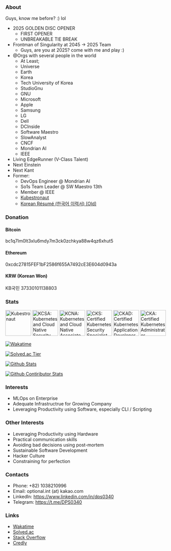 ### About

Guys, know me before? :) lol

- 2025 GOLDEN DISC OPENER
  - FIRST OPENER
  - UNBREAKABLE TIE BREAK
- Frontman of Singularity at 2045 -> 2025 Team
  - Guys, are you at 2025? come with me and play :)
- @Orgs with several people in the world
  - At Least;
  - Universe
  - Earth
  - Korea
  - Tech University of Korea
  - StudioGnu
  - GNU
  - Microsoft
  - Apple
  - Samsung
  - LG
  - Dell
  - DCInside
  - Software Maestro
  - SlowAnalyst
  - CNCF
  - Mondrian AI
  - IEEE
- Living EdgeRunner (V-Class Talent)
- Next Einstein
- Next Kant
- Former:
  - DevOps Engineer @ Mondrian AI
  - So1s Team Leader @ SW Maestro 13th
  - Member @ IEEE
  - [Kubestronaut](https://www.cncf.io/training/kubestronaut/?p=jiho-lee)
  - [Korean Résumé (한국어 이력서) (Old)](https://jiho-lee.notion.site/jiho-lee/Jiho-Lee-e2033eeaaf20408b8bec52b41710f592)

### Donation

#### Bitcoin

bc1q7lm0lt3xlu6mdy7m3ck0zchkya88w4qz6xhut5

#### Ethereum

0xcdc27815FEF1bF2586f655A7492cE3E604d0943a

#### KRW (Korean Won)

KB국민 37330101138803

### Stats

<!--START_SECTION:badges-->
<a href="https://www.credly.com/badges/3981ee0c-9d04-45c0-804a-416ebb201aa3" title="Kubestronaut"><img src="https://images.credly.com/size/80x80/images/cd6c6449-6814-4613-a2d3-13cf4ac5be4f/image.png" alt="Kubestronaut" width="80" height="80"></a>
<a href="https://www.credly.com/badges/c5dd3992-a033-495a-ab4d-cb1e3680c2a3" title="KCSA: Kubernetes and Cloud Native Security Associate"><img src="https://images.credly.com/size/80x80/images/67dd8a95-8876-4051-9cb9-3d97c204f85a/image.png" alt="KCSA: Kubernetes and Cloud Native Security Associate" width="80" height="80"></a>
<a href="https://www.credly.com/badges/fbf68b62-d30c-40c9-9014-e315e5a71b36" title="KCNA: Kubernetes and Cloud Native Associate"><img src="https://images.credly.com/size/80x80/images/f28f1d88-428a-47f6-95b5-7da1dd6c1000/KCNA_badge.png" alt="KCNA: Kubernetes and Cloud Native Associate" width="80" height="80"></a>
<a href="https://www.credly.com/badges/668c3160-bc6e-43e4-bd3f-5484363b8e12" title="CKS: Certified Kubernetes Security Specialist"><img src="https://images.credly.com/size/80x80/images/9945dfcb-1cca-4529-85e6-db1be3782210/kubernetes-security-specialist-logo2.png" alt="CKS: Certified Kubernetes Security Specialist" width="80" height="80"></a>
<a href="https://www.credly.com/badges/3be9db0e-9109-494b-84bb-9f552c8e9472" title="CKAD: Certified Kubernetes Application Developer"><img src="https://images.credly.com/size/80x80/images/cc8adc83-1dc6-4d57-8e20-22171247e052/blob" alt="CKAD: Certified Kubernetes Application Developer" width="80" height="80"></a>
<a href="https://www.credly.com/badges/e664cecd-f9eb-4d34-81cd-5929e2f02525" title="CKA: Certified Kubernetes Administrator"><img src="https://images.credly.com/size/80x80/images/8b8ed108-e77d-4396-ac59-2504583b9d54/cka_from_cncfsite__281_29.png" alt="CKA: Certified Kubernetes Administrator" width="80" height="80"></a>
<!--END_SECTION:badges-->

[![Wakatime](https://wakatime.com/badge/user/9de25f4f-c88f-4413-beaa-30045b830f19.svg)](https://wakatime.com/@DPS0340)

[![Solved.ac Tier](http://mazassumnida.wtf/api/v2/generate_badge?boj=a891)](https://solved.ac/profile/a891)

[![Github Stats](https://github-readme-stats-dps0340.vercel.app/api?username=DPS0340&hide=contribs&count_private=true&show_icons=true&theme=radical&include_all_commits=true&custom_title=DPS0340's%20Github%20Stats&cache_seconds=86400)](https://github.com/DPS0340)

[![Github Contiributor Stats](https://github-contributor-stats.vercel.app/api?username=dps0340&limit=10&hide=contribs&count_private=true&show_icons=true&theme=radical&include_all_commits=true&custom_title=DPS0340's%20Github%20Stats&cache_seconds=86400)](https://github.com/DPS0340)

### Interests

- MLOps on Enterprise
- Adequate Infrastructrue for Growing Company
- Leveraging Productivity using Software, especially CLI / Scripting

### Other Interests

- Leveraging Productivity using Hardware
- Practical communication skills
- Avoiding bad decisions using post-mortem
- Sustainable Software Development
- Hacker Culture
- Constraining for perfection

### Contacts

- Phone: +82) 1038210996
- Email: optional.int (at) kakao.com
- LinkedIn: https://www.linkedin.com/in/dps0340
- Telegram: https://t.me/DPS0340

### Links
 - [Wakatime](https://wakatime.com/@DPS0340)
 - [Solved.ac](https://solved.ac/profile/a891)
 - [Stack Overflow](https://stackoverflow.com/users/11853111/jiho-lee)
 - [Credly](https://www.credly.com/users/jiho-lee.fbff17e9)
